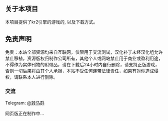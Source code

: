 ## 关于本项目
本项目提供了kr2引擎的游戏的, 以及下载方式。

## 免责声明
免责：本站全部资源均来自互联网，仅限用于交流测试，汉化补丁未经汉化组允许禁止移植，资源版权归制作公司所有，其他个人或网站禁止用于商业或盈利用途，不得作为实体刊物的附带品，请在下载后24小时内自行删除，请支持正版游戏，否则一切后果将由其个人承担，本站不受任何连带法律责任，如果有对你造成侵权，请联系本人进行删除。

### 交流
Telegram: [@转马群](https://t.me/+I4kIDzcnfD1mZTZl)

网页版正在制作中...
